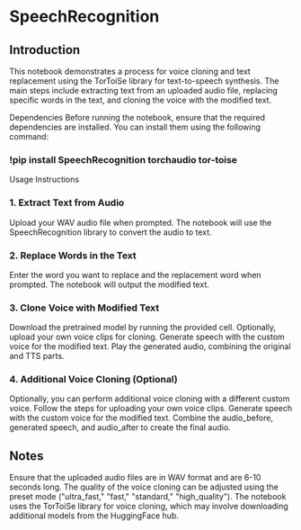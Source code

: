 # SpeechRecognition

## Introduction
This notebook demonstrates a process for voice cloning and text replacement using the TorToiSe library for text-to-speech synthesis. The main steps include extracting text from an uploaded audio file, replacing specific words in the text, and cloning the voice with the modified text.

Dependencies
Before running the notebook, ensure that the required dependencies are installed. You can install them using the following command:


### !pip install SpeechRecognition torchaudio tor-toise

Usage Instructions
### 1. Extract Text from Audio
Upload your WAV audio file when prompted.
The notebook will use the SpeechRecognition library to convert the audio to text.
### 2. Replace Words in the Text
Enter the word you want to replace and the replacement word when prompted.
The notebook will output the modified text.
### 3. Clone Voice with Modified Text
Download the pretrained model by running the provided cell.
Optionally, upload your own voice clips for cloning.
Generate speech with the custom voice for the modified text.
Play the generated audio, combining the original and TTS parts.
### 4. Additional Voice Cloning (Optional)
Optionally, you can perform additional voice cloning with a different custom voice.
Follow the steps for uploading your own voice clips.
Generate speech with the custom voice for the modified text.
Combine the audio_before, generated speech, and audio_after to create the final audio.
## Notes
Ensure that the uploaded audio files are in WAV format and are 6-10 seconds long.
The quality of the voice cloning can be adjusted using the preset mode ("ultra_fast," "fast," "standard," "high_quality").
The notebook uses the TorToiSe library for voice cloning, which may involve downloading additional models from the HuggingFace hub.
